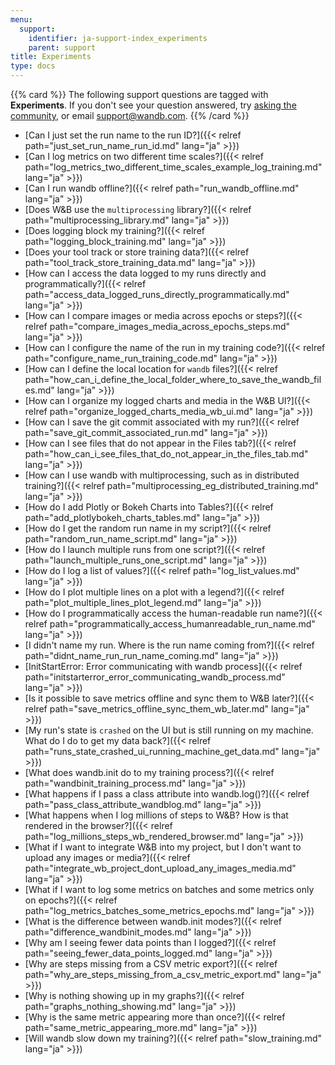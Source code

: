 ```yaml
---
menu:
  support:
    identifier: ja-support-index_experiments
    parent: support
title: Experiments
type: docs
---
```


{{% card %}}
The following support questions are tagged with <b>Experiments</b>. If you don't see 
your question answered, try [asking the community](https://community.wandb.ai/), 
or email [support@wandb.com](mailto:support@wandb.com).
{{% /card %}}

- [Can I just set the run name to the run ID?]({{< relref path="just_set_run_name_run_id.md" lang="ja" >}})
- [Can I log metrics on two different time scales?]({{< relref path="log_metrics_two_different_time_scales_example_log_training.md" lang="ja" >}})
- [Can I run wandb offline?]({{< relref path="run_wandb_offline.md" lang="ja" >}})
- [Does W&B use the `multiprocessing` library?]({{< relref path="multiprocessing_library.md" lang="ja" >}})
- [Does logging block my training?]({{< relref path="logging_block_training.md" lang="ja" >}})
- [Does your tool track or store training data?]({{< relref path="tool_track_store_training_data.md" lang="ja" >}})
- [How can I access the data logged to my runs directly and programmatically?]({{< relref path="access_data_logged_runs_directly_programmatically.md" lang="ja" >}})
- [How can I compare images or media across epochs or steps?]({{< relref path="compare_images_media_across_epochs_steps.md" lang="ja" >}})
- [How can I configure the name of the run in my training code?]({{< relref path="configure_name_run_training_code.md" lang="ja" >}})
- [How can I define the local location for `wandb` files?]({{< relref path="how_can_i_define_the_local_folder_where_to_save_the_wandb_files.md" lang="ja" >}})
- [How can I organize my logged charts and media in the W&B UI?]({{< relref path="organize_logged_charts_media_wb_ui.md" lang="ja" >}})
- [How can I save the git commit associated with my run?]({{< relref path="save_git_commit_associated_run.md" lang="ja" >}})
- [How can I see files that do not appear in the Files tab?]({{< relref path="how_can_i_see_files_that_do_not_appear_in_the_files_tab.md" lang="ja" >}})
- [How can I use wandb with multiprocessing, such as in distributed training?]({{< relref path="multiprocessing_eg_distributed_training.md" lang="ja" >}})
- [How do I add Plotly or Bokeh Charts into Tables?]({{< relref path="add_plotlybokeh_charts_tables.md" lang="ja" >}})
- [How do I get the random run name in my script?]({{< relref path="random_run_name_script.md" lang="ja" >}})
- [How do I launch multiple runs from one script?]({{< relref path="launch_multiple_runs_one_script.md" lang="ja" >}})
- [How do I log a list of values?]({{< relref path="log_list_values.md" lang="ja" >}})
- [How do I plot multiple lines on a plot with a legend?]({{< relref path="plot_multiple_lines_plot_legend.md" lang="ja" >}})
- [How do I programmatically access the human-readable run name?]({{< relref path="programmatically_access_humanreadable_run_name.md" lang="ja" >}})
- [I didn't name my run. Where is the run name coming from?]({{< relref path="didnt_name_run_run_name_coming.md" lang="ja" >}})
- [InitStartError: Error communicating with wandb process]({{< relref path="initstarterror_error_communicating_wandb_process.md" lang="ja" >}})
- [Is it possible to save metrics offline and sync them to W&B later?]({{< relref path="save_metrics_offline_sync_them_wb_later.md" lang="ja" >}})
- [My run's state is `crashed` on the UI but is still running on my machine. What do I do to get my data back?]({{< relref path="runs_state_crashed_ui_running_machine_get_data.md" lang="ja" >}})
- [What does wandb.init do to my training process?]({{< relref path="wandbinit_training_process.md" lang="ja" >}})
- [What happens if I pass a class attribute into wandb.log()?]({{< relref path="pass_class_attribute_wandblog.md" lang="ja" >}})
- [What happens when I log millions of steps to W&B? How is that rendered in the browser?]({{< relref path="log_millions_steps_wb_rendered_browser.md" lang="ja" >}})
- [What if I want to integrate W&B into my project, but I don't want to upload any images or media?]({{< relref path="integrate_wb_project_dont_upload_any_images_media.md" lang="ja" >}})
- [What if I want to log some metrics on batches and some metrics only on epochs?]({{< relref path="log_metrics_batches_some_metrics_epochs.md" lang="ja" >}})
- [What is the difference between wandb.init modes?]({{< relref path="difference_wandbinit_modes.md" lang="ja" >}})
- [Why am I seeing fewer data points than I logged?]({{< relref path="seeing_fewer_data_points_logged.md" lang="ja" >}})
- [Why are steps missing from a CSV metric export?]({{< relref path="why_are_steps_missing_from_a_csv_metric_export.md" lang="ja" >}})
- [Why is nothing showing up in my graphs?]({{< relref path="graphs_nothing_showing.md" lang="ja" >}})
- [Why is the same metric appearing more than once?]({{< relref path="same_metric_appearing_more.md" lang="ja" >}})
- [Will wandb slow down my training?]({{< relref path="slow_training.md" lang="ja" >}})